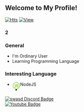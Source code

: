 <div align=left>

## Welcome to My Profile!

[![Hits](https://hits.seeyoufarm.com/api/count/incr/badge.svg?url=https%3A%2F%2Fgithub.com%2Fdodokorean)](https://github.com/CustoomNPC)
[![View](https://komarev.com/ghpvc/?username=CustoomNPC&style=round-square)](https://github.com/CustoomNPC) 
</div>

### 2
</div>

### General
- I'm Ordinary User
- Learning Programming Language

### Interesting Language
- NodeJS <img align="left" width="26px" src="https://github.com/devicons/devicon/blob/master/icons/nodejs/nodejs-plain.svg"/>
- 
<div align=left>

[![swasd Discord Badge](http://img.shields.io/badge/-My%20Discord-black?style=round-square&logo=discord&link=https://discord.gg/dvye656q7U)](https://discord.gg/SGg9ZX7)  
[![Youtube Badge](https://img.shields.io/badge/Youtube-ff0000?style=round-square&logo=youtube&link=https://www.youtube.com/channel/없는데)](https://www.youtube.com/channel/없)
</div>
